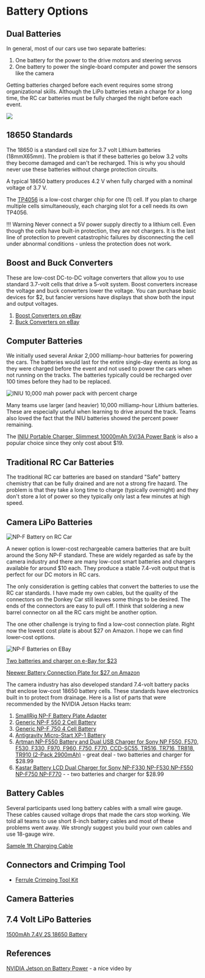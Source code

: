 # Battery Options

## Dual Batteries

In general, most of our cars use two separate batteries:

1. One battery for the power to the drive motors and steering servos
2. One battery to power the single-board computer and power the sensors like the camera

Getting batteries charged before each event requires some strong organizational skills.  Although the LiPo batteries retain a charge for a long time, the RC car batteries must be fully charged the
night before each event.

![](../img/battery-charging.png)

## 18650 Standards

The 18650 is a standard cell size for 3.7 volt Lithium batteries (18mmX65mm).  The problem
is that if these batteries go below 3.2 volts they become damaged and can't be recharged.
This is why you should never use these batteries without charge protection circuits.

A typical 18650 battery produces 4.2 V when fully charged with a nominal voltage of 3.7 V.

The [TP4056](https://www.amazon.com/dp/B01LHD9D7E) is a low-cost charger chip for one (1) cell. If you plan to charge multiple cells simultaneously, each charging slot for a cell needs its own TP4056.

!!! Warning
    Never connect a 5V power supply directly to a lithium cell. Even though the cells have built-in protection, they are not chargers. It is the last line of protection to prevent catastrophic failures by disconnecting the cell under abnormal conditions - unless the protection does not work.

## Boost and Buck Converters

These are low-cost DC-to-DC voltage converters that allow you to use standard 3.7-volt cells that drive a 5-volt system.  Boost converters increase the voltage and buck converters lower the voltage.  You can purchase basic devices for $2, but fancier versions have displays that show both the input and output voltages.

1. [Boost Converters on eBay](https://www.ebay.com/sch/i.html?_nkw=Boost+Converter)
2. [Buck Converters on eBay](https://www.ebay.com/sch/i.html?_nkw=buck+Converter&_sacat=0)

## Computer Batteries

We initially used several Ankar 2,000 milliamp-hour batteries for powering the
cars.  The batteries would last for the entire single-day events as long
as they were charged before the event and not used to power the
cars when not running on the tracks.  The batteries typically could be
recharged over 100 times before they had to be replaced.

![INIU 10,000 mah power pack with percent charge](../img/iniu-power-pack.png)

Many teams use larger (and heavier) 10,000 milliamp-hour Lithium batteries.  These
are especially useful when learning to drive around the track.  Teams also loved
the fact that the INIU batteries showed the percent power remaining.

The [INIU Portable Charger, Slimmest 10000mAh 5V/3A Power Bank](https://www.amazon.com/dp/B07CZDXDG8) is also a popular choice since they only cost about $19.

## Traditional RC Car Batteries

The traditional RC car batteries are based on standard "Safe" battery chemistry that can be fully drained and are not a strong fire hazard.  The problem is that they
take a long time to charge (typically overnight) and they don't store a lot of power so they typically only last a few minutes at high speed.

## Camera LiPo Batteries

![NP-F Battery on RC Car](../img/np-f-on-rc-car.png)

A newer option is lower-cost rechargeable camera batteries that are built around 
the Sony NP-F standard.  These are widely regarded as safe by the camera industry
and there are many low-cost smart batteries and chargers available for around $10 each. They produce a stable 7.4-volt output that is perfect for our DC motors
in RC cars.

The only consideration is getting cables that convert the batteries to use the RC car standards.  I have made my own cables, but the quality of the connectors on the Donkey Car still leaves some things to be desired.  The ends of the connectors are easy to pull off.  I think that soldering a new barrel connector on all the RC cars
might be another option.

The one other challenge is trying to find a low-cost connection plate.  Right now the lowest cost plate is about $27 on Amazon.  I hope we can find lower-cost options.

![NP-F Batteries on EBay](../img/np-f-batteries-ebay.png)

[Two batteries and charger on e-Bay for $23](https://www.ebay.com/itm/254450799703)

[Neewer Battery Connection Plate for $27 on Amazon](https://www.amazon.com/Mirrorless-Indicators-5-5x2-5mm-5-5x2-1mm-Compatible/dp/B0BRQGGVX4)

The camera industry has also developed standard 7.4-volt battery packs that
enclose low-cost 18650 battery cells.  These standards have electronics built in
to protect from drainage. Here is a list of parts that were recommended by the NVIDIA Jetson Hacks team:

1. [SmallRig NP-F Battery Plate Adapter](https://amzn.to/3MyHwCw)
1. [Generic NP-F 550 2 Cell Battery](https://amzn.to/3kgEsi5)
1. [Generic NP-F 750 4 Cell Battery](https://amzn.to/3vgePo4)
1. [Antigravity Micro-Start XP-1 Battery](https://amzn.to/3LwDbiQ)
2. [Artman NP-F550 Battery and Dual USB Charger for Sony NP F550, F570, F530, F330, F970, F960, F750, F770, CCD-SC55, TR516, TR716, TR818, TR910 (2-Pack 2900mAh)](https://www.amazon.com/Artman-Set-Compatible-CCD-SC55-TR940%EF%BC%882-Pack-Charger%EF%BC%89/dp/B07P7W2W1T/ref=psdc_281407) - great deal - two batteries and charger for $28.99
3. [Kastar Battery LCD Dual Charger for Sony NP-F330 NP-F530 NP-F550 NP-F750 NP-F770](https://www.ebay.com/itm/254450799703) - - two batteries and charger for $28.99

## Battery Cables

Several participants used long battery cables with a small wire gauge.  These cables caused voltage drops that made the cars stop working.  We told all teams to use short 8-inch battery cables and most of these problems went away.  We strongly suggest you build your own cables and use 18-gauge wire.

[Sample 1ft Charging Cable](https://www.amazon.com/Durable-Charging-Station-Compatible-Samsung/dp/B08PXWYKTB/ref=sr_1_3)

## Connectors and Crimping Tool

* [Ferrule Crimping Tool Kit](https://www.amazon.com/dp/B073TZ5BBG)

## Camera Batteries



## 7.4 Volt LiPo Batteries

[1500mAh 7.4V 2S 18650 Battery](https://www.ebay.com/itm/394666724323?_trkparms=amclksrc%3DITM%26aid)

## References

[NVIDIA Jetson on Battery Power](https://www.youtube.com/watch?v=B4afWen1CsY) - a nice video by 
